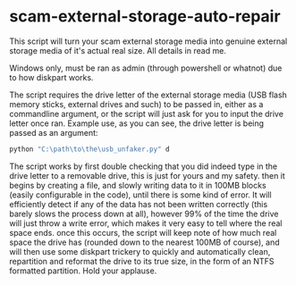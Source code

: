 # scam-external-storage-auto-repair
This script will turn your scam external storage media into genuine external storage media of it's actual real size. All details in read me.

Windows only, must be ran as admin (through powershell or whatnot) due to how diskpart works.

The script requires the drive letter of the external storage media (USB flash memory sticks, external drives and such)  to be passed in, either as a commandline argument, or the script will just ask for you to input the drive letter once ran. Example use, as you can see, the drive letter is being passed as an argument:

```powershell
python "C:\path\to\the\usb_unfaker.py" d
```

The script works by first double checking that you did indeed type in the drive letter to a removable drive, this is just for yours and my safety. then it begins by creating a file, and slowly writing data to it in 100MB blocks (easily configurable in the code), until there is some kind of error. It will efficiently detect if any of the data has not been written correctly (this barely slows the process down at all), however 99% of the time the drive will just throw a write error, which makes it very easy to tell where the real space ends. once this occurs, the script will keep note of how much real space the drive has (rounded down to the nearest 100MB of course), and will then use some diskpart trickery to quickly and automatically clean, repartition and reformat the drive to its true size, in the form of an NTFS formatted partition. Hold your applause.
